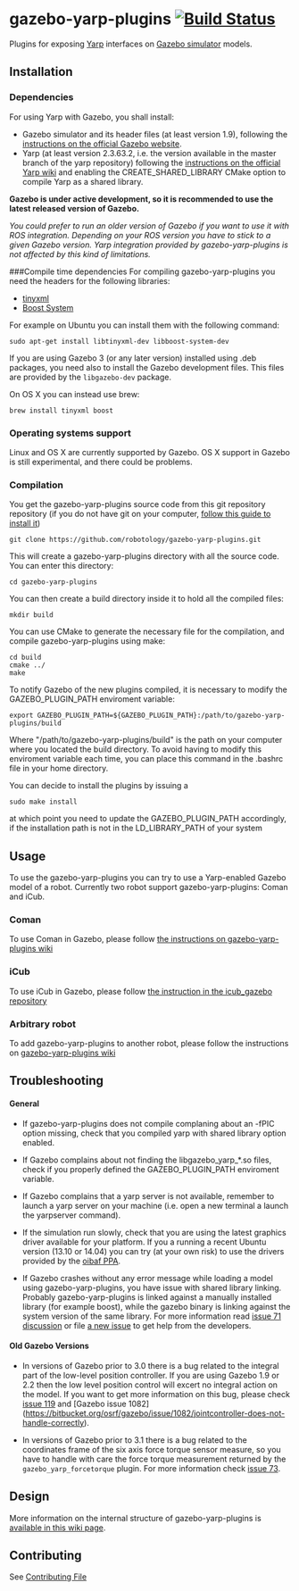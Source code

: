 gazebo-yarp-plugins [![Build Status](https://travis-ci.org/robotology/gazebo-yarp-plugins.svg?branch=master)](https://travis-ci.org/robotology/gazebo-yarp-plugins)
===================

Plugins for exposing [Yarp](http://yarp.it/) interfaces on [Gazebo simulator](http://gazebosim.org/) models.

Installation
------------
### Dependencies
For using Yarp with Gazebo, you shall install:
 * Gazebo simulator and its header files (at least version 1.9), following the [instructions on the official Gazebo website](http://gazebosim.org/tutorials?cat=install).
 * Yarp (at least version 2.3.63.2, i.e. the version available in the master branch of the yarp repository) following the [instructions on the official Yarp wiki](http://wiki.icub.org/wiki/Linux:Installation_from_sources#Getting_the_YARP_and_iCub_sources) and enabling the CREATE_SHARED_LIBRARY CMake option to compile Yarp as a shared library.

**Gazebo is under active development, so it is recommended to use the latest released version of Gazebo.**

*You could prefer to run an older version of Gazebo if you want to use it with ROS integration. Depending on your ROS version you have to stick to a given Gazebo version.*
*Yarp integration provided by gazebo-yarp-plugins is not affected by this kind of limitations.*

###Compile time dependencies
For compiling gazebo-yarp-plugins you need the headers for the following libraries:
  * [tinyxml](http://www.grinninglizard.com/tinyxml/)
  * [Boost System](http://www.boost.org/doc/libs/release/libs/system/)

For example on Ubuntu you can install them with the following command:
```
sudo apt-get install libtinyxml-dev libboost-system-dev
```
If you are using Gazebo 3 (or any later version) installed using .deb packages, you need 
also to install the Gazebo development files. This files are provided by the `libgazebo-dev` package. 

On OS X you can instead use brew:
```
brew install tinyxml boost
```



### Operating systems support
Linux and OS X are currently supported by Gazebo.
OS X support in Gazebo is still experimental, and there could be problems.

### Compilation
You get the gazebo-yarp-plugins source code from this git repository repository (if you do not have git on your computer, [follow this guide to install it](http://git-scm.com/downloads))
```
git clone https://github.com/robotology/gazebo-yarp-plugins.git
```
This will create a gazebo-yarp-plugins directory with all the source code.
You can enter this directory:
```
cd gazebo-yarp-plugins
```
You can then create a build directory inside it to hold all the compiled files:
```
mkdir build
```
You can use CMake to generate the necessary file for the compilation, and compile gazebo-yarp-plugins using make:
```
cd build
cmake ../
make
```

To notify Gazebo of the new plugins compiled, it is necessary to modify the GAZEBO_PLUGIN_PATH enviroment variable:
```
export GAZEBO_PLUGIN_PATH=${GAZEBO_PLUGIN_PATH}:/path/to/gazebo-yarp-plugins/build
```
Where "/path/to/gazebo-yarp-plugins/build" is the path on your computer where you located the build directory.
To avoid having to modify this enviroment variable each time, you can place this command in the .bashrc file in your home directory.

You can decide to install the plugins by issuing a
~~~
sudo make install
~~~

at which point you need to update the GAZEBO_PLUGIN_PATH accordingly, if the installation path is not in the LD_LIBRARY_PATH of your system

Usage
-----
To use the gazebo-yarp-plugins you can try to use a Yarp-enabled Gazebo model of a robot. Currently two robot support gazebo-yarp-plugins: Coman and iCub.

### Coman
To use Coman in Gazebo, please follow [the instructions on gazebo-yarp-plugins wiki](https://github.com/robotology/gazebo-yarp-plugins/wiki/Using-Coman-model-with-gazebo-yarp-plugins)

### iCub
To use iCub in Gazebo, please follow [the instruction in the icub_gazebo repository](https://github.com/robotology-playground/icub_gazebo)

### Arbitrary robot
To add gazebo-yarp-plugins to another robot, please follow the instructions on [gazebo-yarp-plugins wiki](https://github.com/robotology/gazebo-yarp-plugins/wiki/Embed-gazebo-yarp-plugins-in-an-SDF-model)

Troubleshooting
---------------

#### General 
- If gazebo-yarp-plugins does not compile complaning about an -fPIC option missing, check that you compiled yarp with shared library option enabled.

- If Gazebo complains about not finding the libgazebo_yarp_*.so files, check if you properly defined the GAZEBO_PLUGIN_PATH enviroment variable.

- If Gazebo complains that a yarp server is not available, remember to launch a yarp server on your machine (i.e. open a new terminal a launch the yarpserver command).

- If the simulation run slowly, check that you are using the latest graphics driver available for your platform. If you a running a recent Ubuntu version (13.10 or 14.04) you can try (at your own risk) to use the drivers provided by the [oibaf PPA](https://launchpad.net/~oibaf/+archive/graphics-drivers).

- If Gazebo crashes without any error message while loading a model using gazebo-yarp-plugins, you have issue with shared library linking. Probably gazebo-yarp-plugins is linked against a manually installed library (for example boost), while the gazebo binary is linking against the system version of the same library. For more information read [issue  71 discussion](https://github.com/robotology/gazebo-yarp-plugins/issues/71) or file [a new issue](https://github.com/robotology/gazebo-yarp-plugins/issues/new) to get help from the developers.

#### Old Gazebo Versions
- In versions of Gazebo prior to 3.0 there is a bug related to the integral part of the low-level position controller. If you are using 
  Gazebo 1.9 or 2.2 then the low level position control will excert no integral action on the model. If you want to get more information on
  this bug, please check [issue 119](https://github.com/robotology/gazebo-yarp-plugins/issues/119) and [Gazebo issue 1082] (https://bitbucket.org/osrf/gazebo/issue/1082/jointcontroller-does-not-handle-correctly). 

- In versions of Gazebo prior to 3.1 there is a bug related to the coordinates frame of the six axis force torque sensor measure, so you 
  have to handle with care the force torque measurement returned by the `gazebo_yarp_forcetorque` plugin. For more information check [issue 73]( https://github.com/robotology/gazebo-yarp-plugins/issues/73). 

Design
------
More information on the internal structure of gazebo-yarp-plugins is [available in this wiki page](https://github.com/robotology/gazebo-yarp-plugins/wiki/Design).


Contributing
------------
See [Contributing File](CONTRIBUTING.md)

